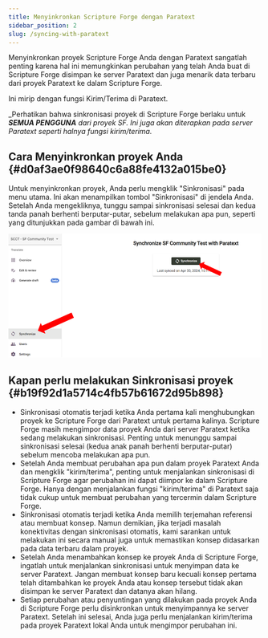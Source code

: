 ```yaml
---
title: Menyinkronkan Scripture Forge dengan Paratext
sidebar_position: 2
slug: /syncing-with-paratext
---
```


Menyinkronkan proyek Scripture Forge Anda dengan Paratext sangatlah penting karena hal ini memungkinkan perubahan yang telah Anda buat di Scripture Forge disimpan ke server Paratext dan juga menarik data terbaru dari proyek Paratext ke dalam Scripture Forge.

Ini mirip dengan fungsi Kirim/Terima di Paratext.

_Perhatikan bahwa sinkronisasi proyek di Scripture Forge berlaku untuk _**SEMUA PENGGUNA**_ _dari proyek SF. Ini juga akan diterapkan pada server Paratext seperti halnya fungsi kirim/terima._

## **Cara Menyinkronkan proyek Anda** {#d0af3ae0f98640c6a88fe4132a015be0}

Untuk menyinkronkan proyek, Anda perlu mengklik "Sinkronisasi" pada menu utama. Ini akan menampilkan tombol "Sinkronisasi" di jendela Anda. Setelah Anda mengekliknya, tunggu sampai sinkronisasi selesai dan kedua tanda panah berhenti berputar-putar, sebelum melakukan apa pun, seperti yang ditunjukkan pada gambar di bawah ini.

![](./1990846672.png)

## **Kapan perlu melakukan Sinkronisasi proyek** {#b19f92d1a5714c4fb57b61672d95b898}

- Sinkronisasi otomatis terjadi ketika Anda pertama kali menghubungkan proyek ke Scripture Forge dari Paratext untuk pertama kalinya. Scripture Forge masih mengimpor data proyek Anda dari server Paratext ketika sedang melakukan sinkronisasi. Penting untuk menunggu sampai sinkronisasi selesai (kedua anak panah berhenti berputar-putar) sebelum mencoba melakukan apa pun.
- Setelah Anda membuat perubahan apa pun dalam proyek Paratext Anda dan mengklik "kirim/terima", penting untuk menjalankan sinkronisasi di Scripture Forge agar perubahan ini dapat diimpor ke dalam Scripture Forge. Hanya dengan menjalankan fungsi "kirim/terima" di Paratext saja tidak cukup untuk membuat perubahan yang tercermin dalam Scripture Forge.
- Sinkronisasi otomatis terjadi ketika Anda memilih terjemahan referensi atau membuat konsep. Namun demikian, jika terjadi masalah konektivitas dengan sinkronisasi otomatis, kami sarankan untuk melakukan ini secara manual juga untuk memastikan konsep didasarkan pada data terbaru dalam proyek.
- Setelah Anda menambahkan konsep ke proyek Anda di Scripture Forge, ingatlah untuk menjalankan sinkronisasi untuk menyimpan data ke server Paratext. Jangan membuat konsep baru kecuali konsep pertama telah ditambahkan ke proyek Anda atau konsep tersebut tidak akan disimpan ke server Paratext dan datanya akan hilang.
- Setiap perubahan atau penyuntingan yang dilakukan pada proyek Anda di Scripture Forge perlu disinkronkan untuk menyimpannya ke server Paratext. Setelah ini selesai, Anda juga perlu menjalankan kirim/terima pada proyek Paratext lokal Anda untuk mengimpor perubahan ini.
